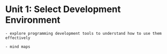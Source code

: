 # Unit 1: Select Development Environment
```{admonition} Students will:
- explore programming development tools to understand how to use them effectively
```
```{admonition} Tools use: 
- mind maps
```